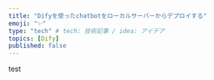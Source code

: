 ```yaml
---
title: "Difyを使ったchatbotをローカルサーバーからデプロイする"
emoji: "✨"
type: "tech" # tech: 技術記事 / idea: アイデア
topics: [Dify]
published: false
---
```


test